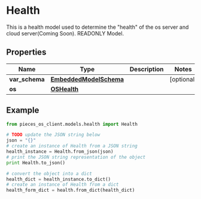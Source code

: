 # Health

This is a health model used to determine the \"health\" of the os server and cloud server(Coming Soon). READONLY Model.

## Properties

Name | Type | Description | Notes
------------ | ------------- | ------------- | -------------
**var_schema** | [**EmbeddedModelSchema**](EmbeddedModelSchema) |  | [optional] 
**os** | [**OSHealth**](OSHealth) |  | 

## Example

```python
from pieces_os_client.models.health import Health

# TODO update the JSON string below
json = "{}"
# create an instance of Health from a JSON string
health_instance = Health.from_json(json)
# print the JSON string representation of the object
print Health.to_json()

# convert the object into a dict
health_dict = health_instance.to_dict()
# create an instance of Health from a dict
health_form_dict = health.from_dict(health_dict)
```



